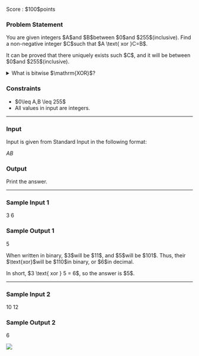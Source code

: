 
<div>

<span>

<span>

<p>
Score : $100$points
</p>

<div>

<section>

### **Problem Statement**

<p>
You are given integers $A$and $B$between $0$and $255$(inclusive). Find a non-negative integer $C$such that $A \text{ xor }C=B$.
</p>

<p>
It can be proved that there uniquely exists such $C$, and it will be between $0$and $255$(inclusive).
</p>

<details>

<summary>
What is bitwise $\mathrm{XOR}$?
</summary>

<p>
The bitwise $\mathrm{XOR}$of integers $A$and $B$, $A\ \mathrm{XOR}\ B$, is defined as follows:
        
</p>

<ul>

<li>
When $A\ \mathrm{XOR}\ B$is written in base two, the digit in the $2^k$'s place ($k \geq 0$) is $1$if exactly one of $A$and $B$is $1$, and $0$otherwise.
</li>

</ul>
For example, we have $3\ \mathrm{XOR}\ 5 = 6$(in base two: $011\ \mathrm{XOR}\ 101 = 110$).

<p>

</p>

</details>

</section>

</div>

<div>

<section>

### **Constraints**

<ul>

<li>
$0\leq A,B \leq 255$
</li>

<li>
All values in input are integers.
</li>

</ul>

</section>

</div>

---

<div>

<div>

<section>

### **Input**

<p>
Input is given from Standard Input in the following format:
</p>

<div>

$A$$B$
</div>

</section>

</div>

<div>

<section>

### **Output**

<p>
Print the answer.
</p>

</section>

</div>

</div>

---

<div>

<section>

### **Sample Input 1**

<div>

3 6

</div>

</section>

</div>

<div>

<section>

### **Sample Output 1**

<div>

5

</div>

<p>
When written in binary, $3$will be $11$, and $5$will be $101$. Thus, their $\text{xor}$will be $110$in binary, or $6$in decimal.
</p>

<p>
In short, $3 \text{ xor } 5 = 6$, so the answer is $5$.
</p>

</section>

</div>

---

<div>

<section>

### **Sample Input 2**

<div>

10 12

</div>

</section>

</div>

<div>

<section>

### **Sample Output 2**

<div>

6

</div>

<p>

<img src="https://img.atcoder.jp/ghi/7295a2123bac11ec5453c66bf19816fc.png">

</img>

</p>

</section>

</div>

</span>

</span>

</div>
